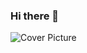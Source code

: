 ### Hi there 👋
![Cover Picture](https://github.com/ducthanh-nguyen/ducthanh-nguyen/assets/150335868/1856917b-6b82-41ac-a846-efa61181975b)



<!--
**ducthanh-nguyen/ducthanh-nguyen** is a ✨ _special_ ✨ repository because its `README.md` (this file) appears on your GitHub profile.

Here are some ideas to get you started:

- 🔭 I’m currently working on ...
- 🌱 I’m currently learning ...
- 👯 I’m looking to collaborate on ...
- 🤔 I’m looking for help with ...
- 💬 Ask me about ...
- 📫 How to reach me: ...
- 😄 Pronouns: ...
- ⚡ Fun fact: ...
-->
